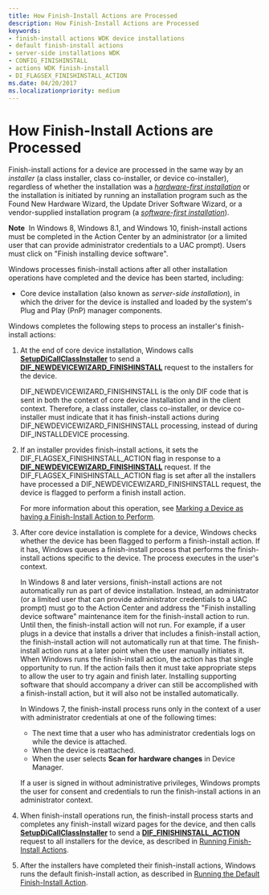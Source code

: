 ```yaml
---
title: How Finish-Install Actions are Processed
description: How Finish-Install Actions are Processed
keywords:
- finish-install actions WDK device installations
- default finish-install actions
- server-side installations WDK
- CONFIG_FINISHINSTALL
- actions WDK finish-install
- DI_FLAGSEX_FINISHINSTALL_ACTION
ms.date: 04/20/2017
ms.localizationpriority: medium
---
```


# How Finish-Install Actions are Processed


Finish-install actions for a device are processed in the same way by an *installer* (a class installer, class co-installer, or device co-installer), regardless of whether the installation was a [*hardware-first installation*](hardware-first-installation.md) or the installation is initiated by running an installation program such as the Found New Hardware Wizard, the Update Driver Software Wizard, or a vendor-supplied installation program (a [*software-first installation*](software-first-installation.md)).

**Note**  In Windows 8, Windows 8.1, and Windows 10, finish-install actions must be completed in the Action Center by an administrator (or a limited user that can provide administrator credentials to a UAC prompt). Users must click on "Finish installing device software".

 

Windows processes finish-install actions after all other installation operations have completed and the device has been started, including:

-   Core device installation (also known as *server-side installation*), in which the driver for the device is installed and loaded by the system's Plug and Play (PnP) manager components.

Windows completes the following steps to process an installer's finish-install actions:

1.  At the end of core device installation, Windows calls [**SetupDiCallClassInstaller**](/windows/win32/api/setupapi/nf-setupapi-setupdicallclassinstaller) to send a [**DIF_NEWDEVICEWIZARD_FINISHINSTALL**](./dif-newdevicewizard-finishinstall.md) request to the installers for the device.

    DIF_NEWDEVICEWIZARD_FINISHINSTALL is the only DIF code that is sent in both the context of core device installation and in the client context. Therefore, a class installer, class co-installer, or device co-installer must indicate that it has finish-install actions during DIF_NEWDEVICEWIZARD_FINISHINSTALL processing, instead of during DIF_INSTALLDEVICE processing.

2.  If an installer provides finish-install actions, it sets the DIF_FLAGSEX_FINISHINSTALL_ACTION flag in response to a [**DIF_NEWDEVICEWIZARD_FINISHINSTALL**](./dif-newdevicewizard-finishinstall.md) request. If the DIF_FLAGSEX_FINISHINSTALL_ACTION flag is set after all the installers have processed a DIF_NEWDEVICEWIZARD_FINISHINSTALL request, the device is flagged to perform a finish install action.

    For more information about this operation, see [Marking a Device as having a Finish-Install Action to Perform](setting-the-configflag-finishinstall-action-device-configuration-flag.md).

3.  After core device installation is complete for a device, Windows checks whether the device has been flagged to perform a finish-install action. If it has, Windows queues a finish-install process that performs the finish-install actions specific to the device. The process executes in the user's context.

    In Windows 8 and later versions, finish-install actions are not automatically run as part of device installation. Instead, an administrator (or a limited user that can provide administrator credentials to a UAC prompt) must go to the Action Center and address the "Finish installing device software" maintenance item for the finish-install action to run. Until then, the finish-install action will not run. For example, if a user plugs in a device that installs a driver that includes a finish-install action, the finish-install action will not automatically run at that time. The finish-install action runs at a later point when the user manually initiates it. When Windows runs the finish-install action, the action has that single opportunity to run. If the action fails then it must take appropriate steps to allow the user to try again and finish later. Installing supporting software that should accompany a driver can still be accomplished with a finish-install action, but it will also not be installed automatically.

    In Windows 7, the finish-install process runs only in the context of a user with administrator credentials at one of the following times:

    -   The next time that a user who has administrator credentials logs on while the device is attached.
    -   When the device is reattached.
    -   When the user selects **Scan for hardware changes** in Device Manager.

    If a user is signed in without administrative privileges, Windows prompts the user for consent and credentials to run the finish-install actions in an administrator context.

4.  When finish-install operations run, the finish-install process starts and completes any finish-install wizard pages for the device, and then calls [**SetupDiCallClassInstaller**](/windows/win32/api/setupapi/nf-setupapi-setupdicallclassinstaller) to send a [**DIF_FINISHINSTALL_ACTION**](./dif-finishinstall-action.md) request to all installers for the device, as described in [Running Finish-Install Actions](running-finish-install-actions.md).

5.  After the installers have completed their finish-install actions, Windows runs the default finish-install action, as described in [Running the Default Finish-Install Action](running-the-default-finish-install-action.md).

 

